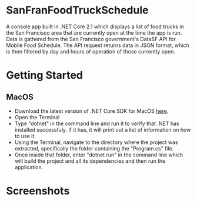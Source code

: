 # SanFranFoodTruckSchedule
A console app built in .NET Core 2.1 which displays a list of food trucks in the San Francisco area that are currently open at the time the app is run. Data is gathered from the San Francisco government's DataSF API for Mobile Food Schedule. The API request returns data in JSON format, which is then filtered by day and hours of operation of those currently open.

# Getting Started
## MacOS
* Download the latest version of .NET Core SDK for MacOS [here](https://dotnet.microsoft.com/download?initial-os=macos).
* Open the Terminal
* Type "dotnet" in the command line and run it to verify that .NET has installed successfuly. If it has, it will print out a list of information on how to use it.
* Using the Terminal, navigate to the directory where the project was extracted, specifically the folder containing the "Program.cs" file.
* Once inside that folder, enter "dotnet run" in the command line which will build the project and all its dependencies and then run the application.

# Screenshots
![]()
